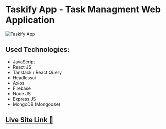 # Taskify App - Task Managment Web Application

![Taskify App](https://i.ibb.co/BZZSTRx/Screenshot-345.png)

## Used Technologies:
- JavaScript
- React JS
- Tanstack / React Query
- Headlessui
- Axios 
- Firebase
- Node JS
- Express JS
- MongoDB (Mongoose)

## [Live Site Link 🚀](https://taskify-app-rz.netlify.app/)